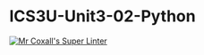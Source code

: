 # ICS3U-Unit3-02-Python

[![Mr Coxall's Super Linter](https://github.com/Cameron-Diedrich/ICS3U-Unit3-02-Python/workflows/Mr%20Coxall's%20Super%20Linter/badge.svg)](https://github.com/Cameron-Diedrich/ICS3U-Unit3-02-Python/actions/)
